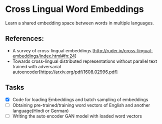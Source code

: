 # Cross Lingual Word Embeddings
Learn a shared embedding space between words in multiple languages.

## References: 
- A survey of cross-lingual embeddings.[http://ruder.io/cross-lingual-embeddings/index.html#fn:24]
- Towards cross-lingual distributed representations without parallel text
trained with adversarial autoencoder[https://arxiv.org/pdf/1608.02996.pdf]

## Tasks
- [x] Code for loading Embeddings and batch sampling of embeddings
- [ ] Obtaining pre-trained/training word vectors of English and another language(Hindi or German)
- [ ] Writing the auto encoder GAN model with loaded word vectors